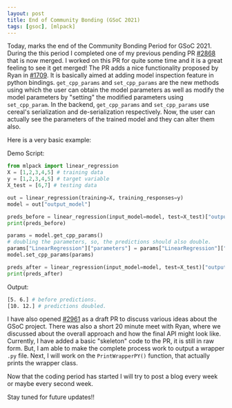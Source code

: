 ```yaml
---
layout: post
title: End of Community Bonding (GSoC 2021)
tags: [gsoc], [mlpack]
---
```


Today, marks the end of the Community Bonding Period for GSoC 2021.
During the this period I completed one of my previous pending PR [#2868](https://github.com/mlpack/mlpack/pull/2868) that is now merged.
I worked on this PR for quite some time and it is a great feeling to see it get merged!
The PR adds a nice functionality proposed by Ryan in [#1709](https://github.com/mlpack/mlpack/issues/1709). It is basically aimed at adding model
inspection feature in python bindings. `get_cpp_params` and `set_cpp_params` are the new methods using which the user can obtain the model parameters
as well as modify the model parameters by "setting" the modified parameters using `set_cpp_param`. In the backend, `get_cpp_params` and `set_cpp_params` use
cereal's serialization and de-serialization respectively.
Now, the user can actually see the parameters of the trained model and they can alter them also.

Here is a very basic example:


Demo Script:
```python
from mlpack import linear_regression
X = [1,2,3,4,5] # training data
y = [1,2,3,4,5] # target variable
X_test = [6,7] # testing data

out = linear_regression(training=X, training_responses=y)
model = out["output_model"]

preds_before = linear_regression(input_model=model, test=X_test)["output_predictions"]
print(preds_before)

params = model.get_cpp_params()
# doubling the parameters, so, the predictions should also double.
params["LinearRegression"]["parameters"] = params["LinearRegression"]["parameters"]  * 2
model.set_cpp_params(params)

preds_after = linear_regression(input_model=model, test=X_test)["output_predictions"]
print(preds_after)
```

Output: 
```bash
[5. 6.] # before predictions.
[10. 12.] # predictions doubled.
```

I have also opened [#2961](https://github.com/mlpack/mlpack/pull/2961) as a draft PR to discuss various ideas about the GSoC project.
There was also a short 20 minute meet with Ryan, where we discussed about the overall approach
and how the final API might look like.
Currently, I have added a basic "skeleton" code to the PR, it is still in raw form. But, I am able to make the complete process
work to output a wrapper `.py` file. Next, I will work on the `PrintWrapperPY()` function, that actually prints the wrapper class.

Now that the coding period has started I will try to post a blog every week or maybe every second week.

Stay tuned for future updates!!
